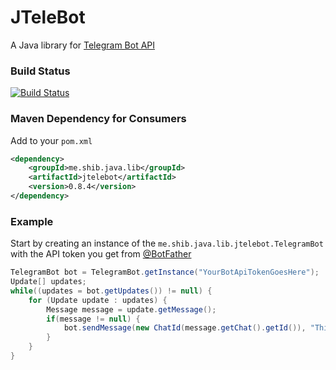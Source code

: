 # JTeleBot
A Java library for [Telegram Bot API](https://core.telegram.org/bots/api)

### Build Status
[![Build Status](https://travis-ci.org/shibme/jtelebot.svg)](https://travis-ci.org/shibme/jtelebot)

### Maven Dependency for Consumers
Add to your `pom.xml`

```xml
<dependency>
	<groupId>me.shib.java.lib</groupId>
	<artifactId>jtelebot</artifactId>
	<version>0.8.4</version>
</dependency>
```

### Example
Start by creating an instance of the `me.shib.java.lib.jtelebot.TelegramBot` with the API token you get from [@BotFather](https://telegram.me/BotFather)

```java
TelegramBot bot = TelegramBot.getInstance("YourBotApiTokenGoesHere");
Update[] updates;
while((updates = bot.getUpdates()) != null) {
    for (Update update : updates) {
        Message message = update.getMessage();
        if(message != null) {
            bot.sendMessage(new ChatId(message.getChat().getId()), "This is a reply from the bot! :)");
        }
    }
}
```
